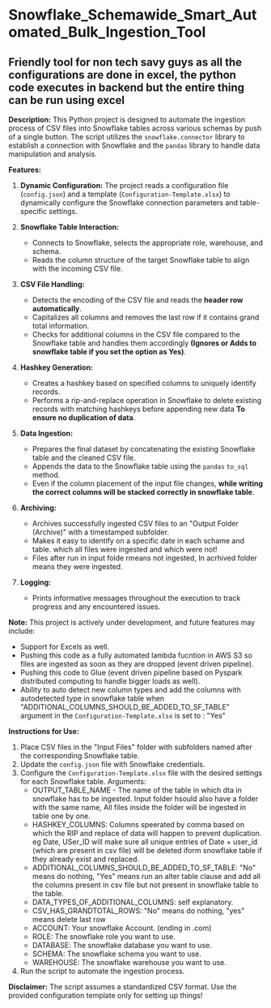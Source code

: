 # Snowflake_Schemawide_Smart_Automated_Bulk_Ingestion_Tool
## Friendly tool for non tech savy guys as all the configurations are done in excel, the python code executes in backend but the entire thing can be run using excel

**Description:**
This Python project is designed to automate the ingestion process of CSV files into Snowflake tables across various schemas by push of a single button. The script utilizes the `snowflake.connector` library to establish a connection with Snowflake and the `pandas` library to handle data manipulation and analysis.

**Features:**
1. **Dynamic Configuration:** The project reads a configuration file (`config.json`) and a template (`Configuration-Template.xlsx`) to dynamically configure the Snowflake connection parameters and table-specific settings.

2. **Snowflake Table Interaction:**
   - Connects to Snowflake, selects the appropriate role, warehouse, and schema.
   - Reads the column structure of the target Snowflake table to align with the incoming CSV file.

3. **CSV File Handling:**
   - Detects the encoding of the CSV file and reads the **header row automatically**.
   - Capitalizes all columns and removes the last row if it contains grand total information.
   - Checks for additional columns in the CSV file compared to the Snowflake table and handles them accordingly **(Ignores or Adds to snowflake table if you set the option as Yes)**.

4. **Hashkey Generation:**
   - Creates a hashkey based on specified columns to uniquely identify records.
   - Performs a rip-and-replace operation in Snowflake to delete existing records with matching hashkeys before appending new data **To ensure no duplication of data**.

5. **Data Ingestion:**
   - Prepares the final dataset by concatenating the existing Snowflake table and the cleaned CSV file.
   - Appends the data to the Snowflake table using the `pandas` `to_sql` method.
   - Even if the column placement of the input file changes, **while writing the correct columns will be stacked correctly in snowflake table**.

6. **Archiving:**
   - Archives successfully ingested CSV files to an "Output Folder (Archive)" with a timestamped subfolder.
   - Makes it easy to identify on a specific date in each schame and table. which all files were ingested and which were not!
   - Files after run in input folde rmeans not ingested, In acrhived folder means they were ingested.

7. **Logging:**
   - Prints informative messages throughout the execution to track progress and any encountered issues.

**Note:** This project is actively under development, and future features may include:
- Support for Excels as well.
- Pushing this code as a fully automated lambda fucntion in AWS S3 so files are ingested as soon as they are dropped (event driven pipeline).
- Pushing this code to Glue (event driven pipeline based on Pyspark distributed computing to handle bigger loads as well).
- Ability to auto detect new column types and add the columns with autodetected type in snowflake table when "ADDITIONAL_COLUMNS_SHOULD_BE_ADDED_TO_SF_TABLE"         argument in the `Configuration-Template.xlsx` is set to : "Yes"

**Instructions for Use:**
1. Place CSV files in the "Input Files" folder with subfolders named after the corresponding Snowflake table.
2. Update the `config.json` file with Snowflake credentials.
3. Configure the `Configuration-Template.xlsx` file with the desired settings for each Snowflake table.
   Arguments:
     - OUTPUT_TABLE_NAME - The name of the table in which dta in snowflake has to be ingested. Input folder hsould also have a folder with the same name, All files         inside the folder will be ingested in table one by one.
     - HASHKEY_COLUMNS: Columns speerated by comma based on which the RIP and replace of data will happen to prevent duplication. eg Date, USer_ID will make sure           all unique entries of Date + user_id (which are present in csv file) will be deleted iform snowflake table if they already exist and replaced.
     - ADDITIONAL_COLUMNS_SHOULD_BE_ADDED_TO_SF_TABLE: "No" means do nothing, "Yes" means run an alter table clause and add all the columns present in csv file but         not present in snowflake table to the table.
     - DATA_TYPES_OF_ADDITIONAL_COLUMNS: self explanatory.
     - CSV_HAS_GRANDTOTAL_ROWS: "No" means do nothing, "yes" means delete last row
     - ACCOUNT: Your snowflake Account. (ending in .com)
     - ROLE: The snowflake role you want to use.
     - DATABASE: The snowflake database you want to use.
     - SCHEMA: The snowflake schema you want to use.
     - WAREHOUSE: The snowflake warehouse you want to use.
4. Run the script to automate the ingestion process.

**Disclaimer:** The script assumes a standardized CSV format. Use the provided configuration template only for setting up things!
